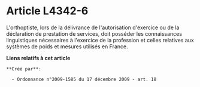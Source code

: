 # Article L4342-6

L'orthoptiste, lors de la délivrance de l'autorisation d'exercice ou de la déclaration de prestation de services, doit
posséder les connaissances linguistiques nécessaires à l'exercice de la profession et celles relatives aux systèmes de poids
et mesures utilisés en France.

**Liens relatifs à cet article**

	**Créé par**:

	  - Ordonnance n°2009-1585 du 17 décembre 2009 - art. 18
